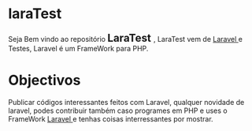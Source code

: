 # laraTest

Seja Bem vindo ao  repositório <b style="font-size: 16pt;"> LaraTest </b>, LaraTest vem de <a href="https://laravel.com"> Laravel </a> e Testes, Laravel é um FrameWork para PHP.

# Objectivos

Publicar códigos interessantes feitos com Laravel, qualquer novidade de laravel, podes contribuir também caso programes em PHP e uses o FrameWork <a href="https://laravel.com"> Laravel </a> e tenhas coisas interressantes por mostrar.

